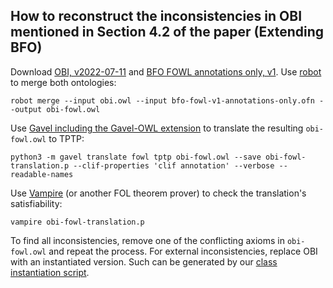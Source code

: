 How to reconstruct the inconsistencies in OBI mentioned in Section 4.2 of the paper (Extending BFO)
---

Download [OBI, v2022-07-11](https://raw.githubusercontent.com/obi-ontology/obi/v2022-07-11/obi.owl) and [BFO FOWL annotations only, v1](https://github.com/gavel-tool/BFOnow/blob/c51a7412d18dfbd772731147f783f6cd95bd0c37/bfo-fowl-v1-annotations-only.ofn). Use [robot](http://robot.obolibrary.org/python) to merge both ontologies:

    robot merge --input obi.owl --input bfo-fowl-v1-annotations-only.ofn --output obi-fowl.owl

Use [Gavel including the Gavel-OWL extension](https://github.com/gavel-tool/python-gavel-owl) to translate the resulting `obi-fowl.owl` to TPTP:

    python3 -m gavel translate fowl tptp obi-fowl.owl --save obi-fowl-translation.p --clif-properties 'clif annotation' --verbose --readable-names

Use [Vampire](https://vprover.github.io/) (or another FOL theorem prover) to check the translation's satisfiability:

    vampire obi-fowl-translation.p

To find all inconsistencies, remove one of the conflicting axioms in `obi-fowl.owl` and repeat the process. 
For external inconsistencies, replace OBI with an instantiated version. Such can be generated by our [class instantiation script](https://github.com/gavel-tool/python-gavel-owl/blob/c2465ca4d6726b167da35c3836eacda51fadd7d3/java/src/main/java/classInstantiationScript.java).
